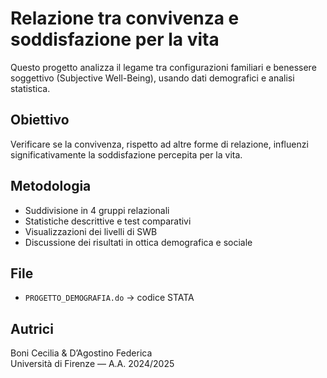 # Relazione tra convivenza e soddisfazione per la vita

Questo progetto analizza il legame tra configurazioni familiari e benessere soggettivo (Subjective Well-Being), usando dati demografici e analisi statistica.

## Obiettivo
Verificare se la convivenza, rispetto ad altre forme di relazione, influenzi significativamente la soddisfazione percepita per la vita.

## Metodologia
- Suddivisione in 4 gruppi relazionali
- Statistiche descrittive e test comparativi
- Visualizzazioni dei livelli di SWB
- Discussione dei risultati in ottica demografica e sociale

## File
- `PROGETTO_DEMOGRAFIA.do` → codice STATA

## Autrici
Boni Cecilia & D’Agostino Federica  
Università di Firenze — A.A. 2024/2025
